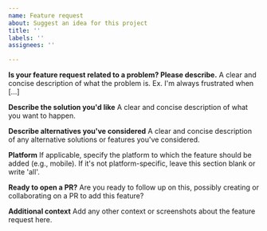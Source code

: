 ```yaml
---
name: Feature request
about: Suggest an idea for this project
title: ''
labels: ''
assignees: ''

---
```


**Is your feature request related to a problem? Please describe.**
A clear and concise description of what the problem is. Ex. I'm always frustrated when [...]

**Describe the solution you'd like**
A clear and concise description of what you want to happen.

**Describe alternatives you've considered**
A clear and concise description of any alternative solutions or features you've considered.

**Platform**
If applicable, specify the platform to which the feature should be added (e.g., mobile). If it's not platform-specific, leave this section blank or write 'all'.

**Ready to open a PR?**
Are you ready to follow up on this, possibly creating or collaborating on a PR to add this feature?

**Additional context**
Add any other context or screenshots about the feature request here.
